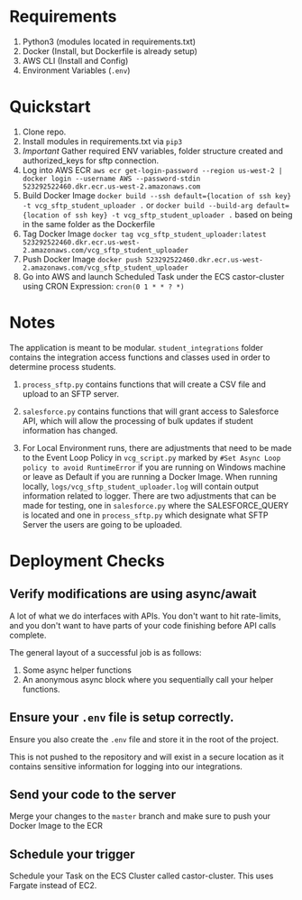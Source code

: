 # Requirements

1. Python3 (modules located in requirements.txt)
2. Docker (Install, but Dockerfile is already setup)
3. AWS CLI (Install and Config)
4. Environment Variables (`.env`)

# Quickstart

1. Clone repo.
2. Install modules in requirements.txt via `pip3`
3. *Important* Gather required ENV variables, folder structure created and authorized_keys for sftp connection.
4. Log into AWS ECR `aws ecr get-login-password --region us-west-2 | docker login --username AWS --password-stdin 523292522460.dkr.ecr.us-west-2.amazonaws.com`
5. Build Docker Image `docker build --ssh default={location of ssh key} -t vcg_sftp_student_uploader .` or `docker build --build-arg default={location of ssh key} -t vcg_sftp_student_uploader .` based on being in the same folder as the Dockerfile
6. Tag Docker Image `docker tag vcg_sftp_student_uploader:latest 523292522460.dkr.ecr.us-west-2.amazonaws.com/vcg_sftp_student_uploader`
7. Push Docker Image `docker push 523292522460.dkr.ecr.us-west-2.amazonaws.com/vcg_sftp_student_uploader`
8. Go into AWS and launch Scheduled Task under the ECS castor-cluster using CRON Expression: `cron(0 1 * * ? *)`

# Notes

The application is meant to be modular. `student_integrations` folder contains the integration access functions and classes used in order to determine process students.

1. `process_sftp.py` contains functions that will create a CSV file and upload to an SFTP server.

2. `salesforce.py` contains functions that will grant access to Salesforce API, which will allow the processing of bulk updates if student information has changed.

3. For Local Environment runs, there are adjustments that need to be made to the Event Loop Policy in `vcg_script.py` marked by `#Set Async Loop policy to avoid RuntimeError` if you are running on Windows machine or leave as Default if you are running a Docker Image. When running locally, `logs/vcg_sftp_student_uploader.log` will contain output information related to logger. There are two adjustments that can be made for testing, one in `salesforce.py` where the SALESFORCE_QUERY is located and one in `process_sftp.py` which designate what SFTP Server the users are going to be uploaded.

# Deployment Checks

## Verify modifications are using async/await

A lot of what we do interfaces with APIs. You don't want to hit rate-limits, and 
you don't want to have parts of your code finishing before API calls complete. 

The general layout of a successful job is as follows:

1. Some async helper functions
2. An anonymous async block where you sequentially call your helper functions.

## Ensure your `.env` file is setup correctly.

Ensure you also create the `.env` file and store it in the root of the project. 

This is not pushed to the repository and will exist in a secure location as it contains sensitive information for logging into our integrations.

## Send your code to the server

Merge your changes to the `master` branch and make sure to push your Docker Image to the ECR

## Schedule your trigger

Schedule your Task on the ECS Cluster called castor-cluster. This uses Fargate instead of EC2.
